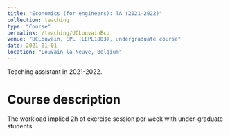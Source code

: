 ```yaml
---
title: "Economics (for engineers): TA (2021-2022)"
collection: teaching
type: "Course"
permalink: /teaching/UCLouvainEco
venue: "UCLouvain, EPL (LEPL1803), undergraduate course"
date: 2021-01-01
location: "Louvain-la-Neuve, Belgium"
---
```

Teaching assistant in 2021-2022.

Course description 
======
The workload implied 2h of exercise session per week with under-graduate students.
